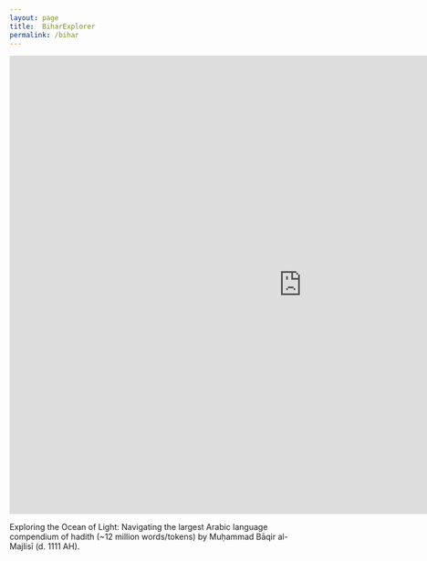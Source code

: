 ```yaml
---
layout: page
title:  BiharExplorer
permalink: /bihar
---
```

<iframe width="1024" height="804" src="https://app.powerbi.com/view?r=eyJrIjoiOGQyZTdlMDYtMTFjMy00MzBiLWE1OGUtM2IxZDQ3MWU5MzdhIiwidCI6Ijk1ZjZmYjYyLWI1YzUtNDkwNC04NTZjLTJlYTNiNGNjZTA4MyJ9&pageName=ReportSection59c15103d41efd0d4ee5" frameborder="0" allowFullScreen="true"></iframe>

Exploring the Ocean of Light: Navigating the largest Arabic language compendium of hadith (~12 million words/tokens) by Muḥammad Bāqir al-Majlisī (d. 1111 AH).
